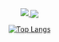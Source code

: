 
<div align=center>
<a href="https://hits.seeyoufarm.com"><img src="https://hits.seeyoufarm.com/api/count/incr/badge.svg?url=https%3A%2F%2Fgithub.com%2Fsrjeon21&count_bg=%232CCAA1&title_bg=%23555555&icon=&icon_color=%23E7E7E7&title=visitors%21&edge_flat=false"/>
  </a>
  
<a href="https://github.com/anuraghazra/github-readme-stats">
  <img align="center" src="https://github-readme-stats.vercel.app/api/pin/?username=srjeon21&repo=github-readme-stats" />
</a>
  
[![Top Langs](https://github-readme-stats.vercel.app/api/top-langs/?username=srjeon21&layout=compact)](https://github.com/anuraghazra/github-readme-stats)

  </div>
